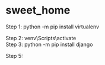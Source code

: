# sweet_home <br>
Step 1: python -m pip install virtualenv <br>

<!-- below command is used to create virtual environment dir -->
 <!-- python -m venv venv <br> -->

Step 2: venv\Scripts\activate <br>
Step 3: python -m pip install django <br>

<!-- below command is used to create project dir and app -->
<!-- django-admin startproject sweethome . -->
<!-- django-admin startapp app -->

Step 5: 